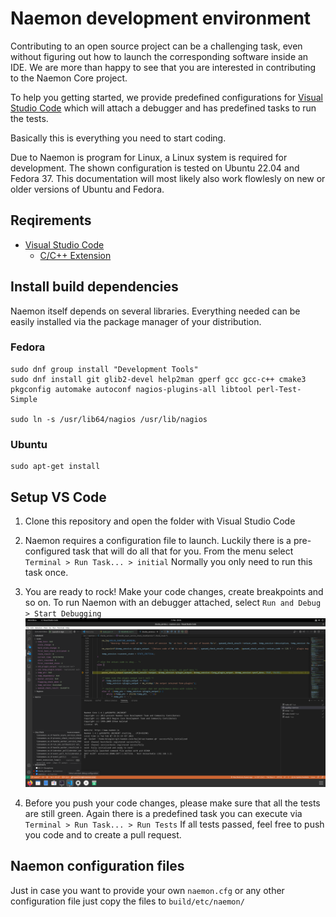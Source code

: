 # Naemon development environment

Contributing to an open source project can be a challenging task,
even without figuring out how to launch the corresponding software 
inside an IDE.
We are more than happy to see that you are interested in
contributing to the Naemon Core project.

To help you getting started, we provide predefined configurations
for [Visual Studio Code](https://code.visualstudio.com/) which will
attach a debugger and has predefined tasks to run the tests.

Basically this is everything you need to start coding.

Due to Naemon is program for Linux, a Linux system is required for development.
The shown configuration is tested on Ubuntu 22.04 and Fedora 37.
This documentation will most likely also work flowlesly on new or
older versions of Ubuntu and Fedora.

## Reqirements
- [Visual Studio Code](https://code.visualstudio.com/)
  - [C/C++ Extension](https://marketplace.visualstudio.com/items?itemName=ms-vscode.cpptools)


## Install build dependencies
Naemon itself depends on several libraries. Everything needed can be easily
installed via the package manager of your distribution.

### Fedora
```
sudo dnf group install "Development Tools"
sudo dnf install git glib2-devel help2man gperf gcc gcc-c++ cmake3 pkgconfig automake autoconf nagios-plugins-all libtool perl-Test-Simple

sudo ln -s /usr/lib64/nagios /usr/lib/nagios
```

### Ubuntu
```
sudo apt-get install 
```

## Setup VS Code
1. Clone this repository and open the folder with Visual Studio Code

2. Naemon requires a configuration file to launch.
Luckily there is a pre-configured task that will do all that for you.
From the menu select `Terminal > Run Task... > initial`
Normally you only need to run this task once.

3. You are ready to rock! Make your code changes, create breakpoints and so on.
To run Naemon with an debugger attached, select `Run and Debug > Start Debugging`
![VSCode with running Debugger](/.vscode/vscode_debugger.png)

4. Before you push your code changes, please make sure that all the tests are still green.
Again there is a predefined task you can execute via
`Terminal > Run Task... > Run Tests`
If all tests passed, feel free to push you code and to create a pull request.

## Naemon configuration files
Just in case you want to provide your own `naemon.cfg` or any other configuration file
just copy the files to `build/etc/naemon/`
